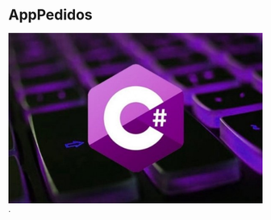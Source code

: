 # AppPedidos

![image.net](https://github.com/luisjacobpy/06AppPedidos_POO_C-SHARP/blob/main/CSHARP.jpeg).
